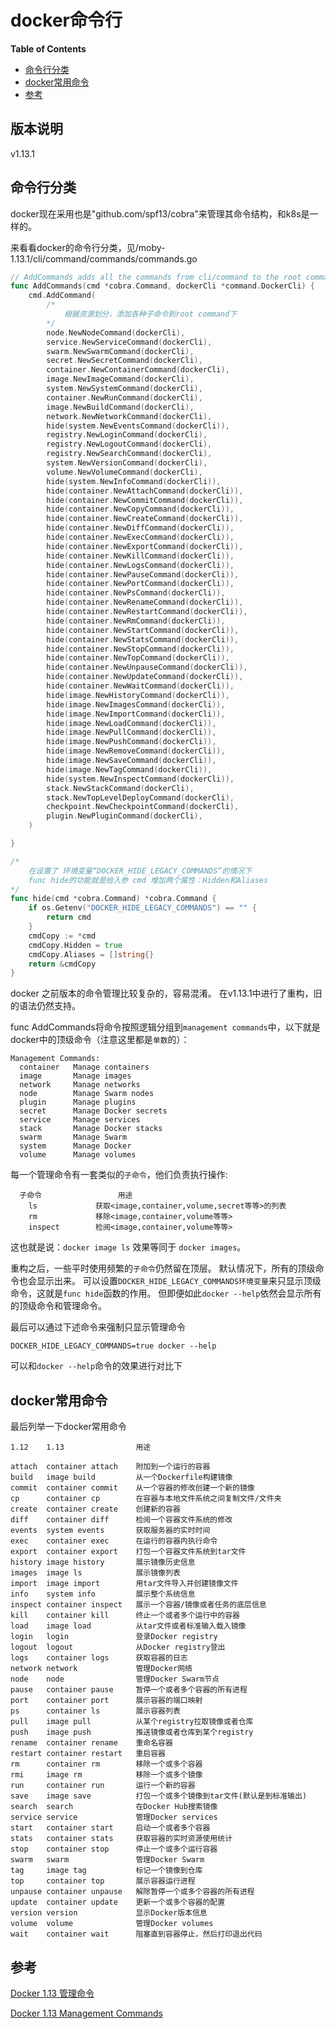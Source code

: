 # docker命令行

**Table of Contents**
<!-- BEGIN MUNGE: GENERATED_TOC -->
  - [命令行分类](#命令行分类)
  - [docker常用命令](#docker常用命令)
  - [参考](#参考)

<!-- END MUNGE: GENERATED_TOC -->

## 版本说明
v1.13.1

## 命令行分类
docker现在采用也是"github.com/spf13/cobra"来管理其命令结构，和k8s是一样的。

来看看docker的命令行分类，见/moby-1.13.1/cli/command/commands/commands.go
```go
// AddCommands adds all the commands from cli/command to the root command
func AddCommands(cmd *cobra.Command, dockerCli *command.DockerCli) {
	cmd.AddCommand(
		/*
			根据资源划分，添加各种子命令到root command下
		*/
		node.NewNodeCommand(dockerCli),
		service.NewServiceCommand(dockerCli),
		swarm.NewSwarmCommand(dockerCli),
		secret.NewSecretCommand(dockerCli),
		container.NewContainerCommand(dockerCli),
		image.NewImageCommand(dockerCli),
		system.NewSystemCommand(dockerCli),
		container.NewRunCommand(dockerCli),
		image.NewBuildCommand(dockerCli),
		network.NewNetworkCommand(dockerCli),
		hide(system.NewEventsCommand(dockerCli)),
		registry.NewLoginCommand(dockerCli),
		registry.NewLogoutCommand(dockerCli),
		registry.NewSearchCommand(dockerCli),
		system.NewVersionCommand(dockerCli),
		volume.NewVolumeCommand(dockerCli),
		hide(system.NewInfoCommand(dockerCli)),
		hide(container.NewAttachCommand(dockerCli)),
		hide(container.NewCommitCommand(dockerCli)),
		hide(container.NewCopyCommand(dockerCli)),
		hide(container.NewCreateCommand(dockerCli)),
		hide(container.NewDiffCommand(dockerCli)),
		hide(container.NewExecCommand(dockerCli)),
		hide(container.NewExportCommand(dockerCli)),
		hide(container.NewKillCommand(dockerCli)),
		hide(container.NewLogsCommand(dockerCli)),
		hide(container.NewPauseCommand(dockerCli)),
		hide(container.NewPortCommand(dockerCli)),
		hide(container.NewPsCommand(dockerCli)),
		hide(container.NewRenameCommand(dockerCli)),
		hide(container.NewRestartCommand(dockerCli)),
		hide(container.NewRmCommand(dockerCli)),
		hide(container.NewStartCommand(dockerCli)),
		hide(container.NewStatsCommand(dockerCli)),
		hide(container.NewStopCommand(dockerCli)),
		hide(container.NewTopCommand(dockerCli)),
		hide(container.NewUnpauseCommand(dockerCli)),
		hide(container.NewUpdateCommand(dockerCli)),
		hide(container.NewWaitCommand(dockerCli)),
		hide(image.NewHistoryCommand(dockerCli)),
		hide(image.NewImagesCommand(dockerCli)),
		hide(image.NewImportCommand(dockerCli)),
		hide(image.NewLoadCommand(dockerCli)),
		hide(image.NewPullCommand(dockerCli)),
		hide(image.NewPushCommand(dockerCli)),
		hide(image.NewRemoveCommand(dockerCli)),
		hide(image.NewSaveCommand(dockerCli)),
		hide(image.NewTagCommand(dockerCli)),
		hide(system.NewInspectCommand(dockerCli)),
		stack.NewStackCommand(dockerCli),
		stack.NewTopLevelDeployCommand(dockerCli),
		checkpoint.NewCheckpointCommand(dockerCli),
		plugin.NewPluginCommand(dockerCli),
	)

}

/*
	在设置了 环境变量“DOCKER_HIDE_LEGACY_COMMANDS”的情况下
	func hide的功能就是给入参 cmd 增加两个属性：Hidden和Aliases
*/
func hide(cmd *cobra.Command) *cobra.Command {
	if os.Getenv("DOCKER_HIDE_LEGACY_COMMANDS") == "" {
		return cmd
	}
	cmdCopy := *cmd
	cmdCopy.Hidden = true
	cmdCopy.Aliases = []string{}
	return &cmdCopy
}
```

docker 之前版本的命令管理比较复杂的，容易混淆。 
在v1.13.1中进行了重构，旧的语法仍然支持。

func AddCommands将命令按照逻辑分组到`management commands`中，以下就是docker中的顶级命令（注意这里都是`单数`的）：
```
Management Commands:
  container   Manage containers
  image       Manage images
  network     Manage networks
  node        Manage Swarm nodes
  plugin      Manage plugins
  secret      Manage Docker secrets
  service     Manage services
  stack       Manage Docker stacks
  swarm       Manage Swarm
  system      Manage Docker
  volume      Manage volumes
```

每一个管理命令有一套类似的`子命令`，他们负责执行操作:
```
  子命令                 用途
    ls             获取<image,container,volume,secret等等>的列表
    rm             移除<image,container,volume等等>
    inspect        检阅<image,container,volume等等>
```
这也就是说：`docker image ls` 效果等同于 `docker images`。

重构之后，一些平时使用频繁的`子命令`仍然留在顶层。 
默认情况下，所有的顶级命令也会显示出来。 
可以设置`DOCKER_HIDE_LEGACY_COMMANDS环境变量`来只显示顶级命令，这就是`func hide`函数的作用。 
但即便如此`docker --help`依然会显示所有的顶级命令和管理命令。

最后可以通过下述命令来强制只显示管理命令
```shell
DOCKER_HIDE_LEGACY_COMMANDS=true docker --help
```
可以和`docker --help`命令的效果进行对比下

## docker常用命令
最后列举一下docker常用命令
```
1.12    1.13                用途

attach  container attach    附加到一个运行的容器
build   image build         从一个Dockerfile构建镜像
commit  container commit    从一个容器的修改创建一个新的镜像
cp      container cp        在容器与本地文件系统之间复制文件/文件夹
create  container create    创建新的容器
diff    container diff      检阅一个容器文件系统的修改
events  system events       获取服务器的实时时间
exec    container exec      在运行的容器内执行命令
export  container export    打包一个容器文件系统到tar文件
history image history       展示镜像历史信息
images  image ls            展示镜像列表
import  image import        用tar文件导入并创建镜像文件
info    system info         展示整个系统信息
inspect container inspect   展示一个容器/镜像或者任务的底层信息
kill    container kill      终止一个或者多个运行中的容器
load    image load          从tar文件或者标准输入载入镜像
login   login               登录Docker registry
logout  logout              从Docker registry登出
logs    container logs      获取容器的日志
network network             管理Docker网络
node    node                管理Docker Swarm节点
pause   container pause     暂停一个或者多个容器的所有进程
port    container port      展示容器的端口映射
ps      container ls        展示容器列表
pull    image pull          从某个registry拉取镜像或者仓库
push    image push          推送镜像或者仓库到某个registry
rename  container rename    重命名容器
restart container restart   重启容器
rm      container rm        移除一个或多个容器
rmi     image rm            移除一个或多个镜像
run     container run       运行一个新的容器
save    image save          打包一个或多个镜像到tar文件(默认是到标准输出)
search  search              在Docker Hub搜索镜像
service service             管理Docker services
start   container start     启动一个或者多个容器
stats   container stats     获取容器的实时资源使用统计
stop    container stop      停止一个或多个运行容器
swarm   swarm               管理Docker Swarm
tag     image tag           标记一个镜像到仓库
top     container top       展示容器运行进程
unpause container unpause   解除暂停一个或多个容器的所有进程
update  container update    更新一个或多个容器的配置
version version             显示Docker版本信息
volume  volume              管理Docker volumes
wait    container wait      阻塞直到容器停止，然后打印退出代码
```
	
## 参考
[Docker 1.13 管理命令](http://dockone.io/article/2059)

[Docker 1.13 Management Commands](https://blog.couchbase.com/docker-1-13-management-commands/)